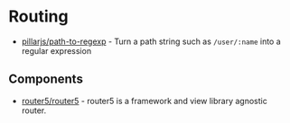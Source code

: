 # Routing

- [pillarjs/path-to-regexp](https://github.com/pillarjs/path-to-regexp) - Turn a path string such as `/user/:name` into a regular expression

## Components

- [router5/router5](https://github.com/router5/router5) - router5 is a framework and view library agnostic router.
